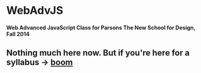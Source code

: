 WebAdvJS
========

#### Web Advanced JavaScript Class for Parsons The New School for Design, Fall 2014

## Nothing much here now. But if you're here for a syllabus -> [boom](https://github.com/palaa159/WebAdvJS/blob/master/syllabus.md)

